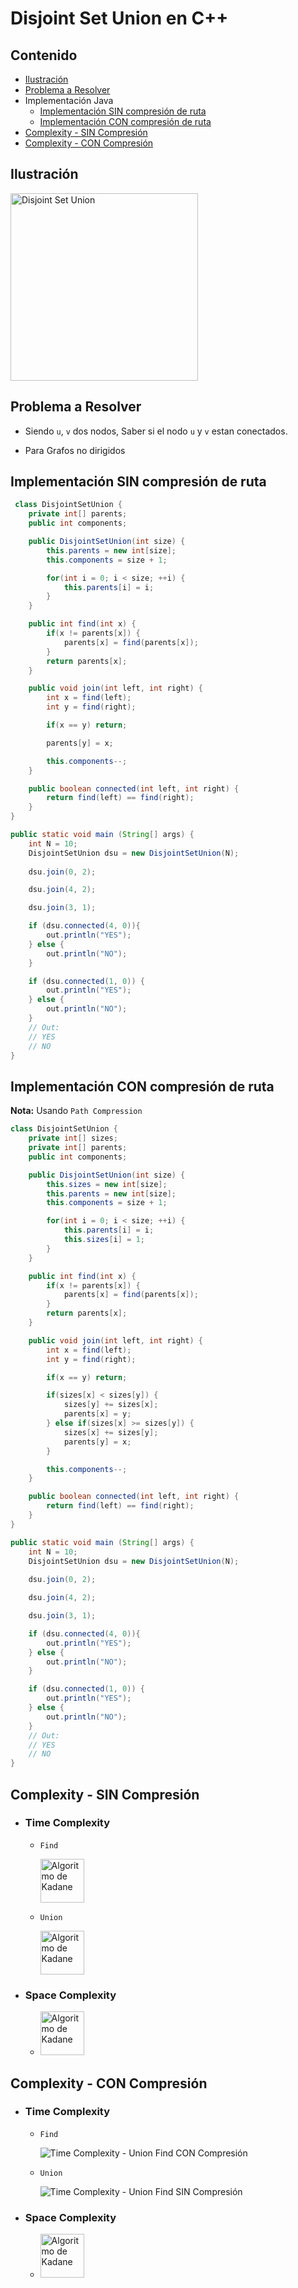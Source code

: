 # Disjoint Set Union en C++

## Contenido

* [Ilustración](#ilustración)
* [Problema a Resolver](#problema-a-resolver)
* Implementación Java
    * [Implementación SIN compresión de ruta](#implementación-sin-compresión-de-ruta)
    * [Implementación CON compresión de ruta](#implementación-con-compresión-de-ruta)
* [Complexity - SIN Compresión](#complexity---sin-compresión)
* [Complexity - CON Compresión](#complexity---con-compresión)

## Ilustración

<img alt="Disjoint Set Union" src="https://camo.githubusercontent.com/2b417de95d5ec1479170a9d8de450b6f35825b02/68747470733a2f2f69302e77702e636f6d2f616c676f726974686d732e7475746f7269616c686f72697a6f6e2e636f6d2f66696c65732f323031382f30342f4469736a6f696e742d536574732d6578616d706c652e706e673f73736c3d31" width="300">

## Problema a Resolver

* Siendo `u`, `v` dos nodos, Saber si el nodo `u` y `v` estan conectados.

* Para Grafos no dirigidos

## Implementación SIN compresión de ruta

```java
 class DisjointSetUnion {
    private int[] parents;
    public int components;

    public DisjointSetUnion(int size) {
        this.parents = new int[size];
        this.components = size + 1;

        for(int i = 0; i < size; ++i) {
            this.parents[i] = i;
        }
    }

    public int find(int x) {
        if(x != parents[x]) {
            parents[x] = find(parents[x]);
        }
        return parents[x];
    }

    public void join(int left, int right) {
        int x = find(left);
        int y = find(right);

        if(x == y) return;

        parents[y] = x;

        this.components--;
    }

    public boolean connected(int left, int right) {
        return find(left) == find(right);
    }
}

public static void main (String[] args) {
    int N = 10;
    DisjointSetUnion dsu = new DisjointSetUnion(N);
    
    dsu.join(0, 2); 

    dsu.join(4, 2); 

    dsu.join(3, 1); 

    if (dsu.connected(4, 0)){
        out.println("YES");
    } else {
        out.println("NO");
    } 

    if (dsu.connected(1, 0)) {
        out.println("YES");
    } else {
        out.println("NO");
    }
    // Out:
    // YES
    // NO
}
```

## Implementación CON compresión de ruta

**Nota:** Usando `Path Compression`

```java
class DisjointSetUnion {
    private int[] sizes;
    private int[] parents;
    public int components;

    public DisjointSetUnion(int size) {
        this.sizes = new int[size];
        this.parents = new int[size];
        this.components = size + 1;

        for(int i = 0; i < size; ++i) {
            this.parents[i] = i;
            this.sizes[i] = 1;
        }
    }

    public int find(int x) {
        if(x != parents[x]) {
            parents[x] = find(parents[x]);
        }
        return parents[x];
    }

    public void join(int left, int right) {
        int x = find(left);
        int y = find(right);

        if(x == y) return;

        if(sizes[x] < sizes[y]) {
            sizes[y] += sizes[x];
            parents[x] = y;
        } else if(sizes[x] >= sizes[y]) {
            sizes[x] += sizes[y];
            parents[y] = x;
        }

        this.components--;
    }

    public boolean connected(int left, int right) {
        return find(left) == find(right);
    }
}

public static void main (String[] args) {
    int N = 10;
    DisjointSetUnion dsu = new DisjointSetUnion(N);
    
    dsu.join(0, 2); 

    dsu.join(4, 2); 

    dsu.join(3, 1); 

    if (dsu.connected(4, 0)){
        out.println("YES");
    } else {
        out.println("NO");
    } 

    if (dsu.connected(1, 0)) {
        out.println("YES");
    } else {
        out.println("NO");
    }
    // Out:
    // YES
    // NO
}
```

## Complexity - SIN Compresión

* ### Time Complexity
    * `Find`
        
        <img alt="Algoritmo de Kadane" src="https://i.ibb.co/brG8ZMM/O-n.png" width="70">
    * `Union`

        <img alt="Algoritmo de Kadane" src="https://i.ibb.co/brG8ZMM/O-n.png" width="70">
* ### Space Complexity
    * <img alt="Algoritmo de Kadane" src="https://i.ibb.co/brG8ZMM/O-n.png" width="70">

## Complexity - CON Compresión
* ### Time Complexity
    * `Find`
        
        ![Time Complexity - Union Find CON Compresión](https://i.ibb.co/RzJ8t4m/Log-n.png)
    * `Union`

        ![Time Complexity - Union Find SIN Compresión](https://i.ibb.co/RzJ8t4m/Log-n.png)
* ### Space Complexity
    * <img alt="Algoritmo de Kadane" src="https://i.ibb.co/brG8ZMM/O-n.png" width="70">
